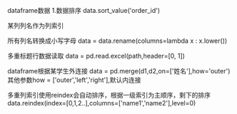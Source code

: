 dataframe数据
1.数据排序 data.sort_value('order_id')

某列列名作为列索引

所有列名转换成小写字母
data = data.rename(columns=lambda x : x.lower())

多重标题行数据读取
data = pd.read.excel(path,header=[0, 1])

dataframe根据某学生外连接
data = pd.merge(d1,d2,on=['姓名'],how='outer')
其他参数how = ['outer','left','right'],默认内连接


多重列索引使用reindex会自动排序，根据一级索引为主顺序，剩下的排序
data.reindex(index=[0,1,2..],columns=['name1','name2'],level=0)